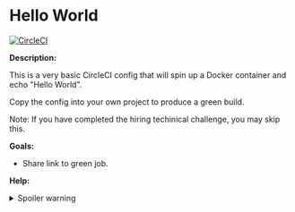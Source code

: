 # Hello World
[![CircleCI](https://circleci.com/gh/nbialostosky/status-badge/tree/status.svg?style=shield)](https://app.circleci.com/pipelines/github/nbialostosky/status-badge)

**Description:**

This is a very basic CircleCI config that will spin up a Docker container and echo "Hello World".

Copy the config into your own project to produce a green build.

Note: If you have completed the hiring techinical challenge, you may skip this.

**Goals:**

- Share link to green job.

**Help:**
<details>
  <summary>Spoiler warning</summary>
  https://circleci.com/docs/
</details>
